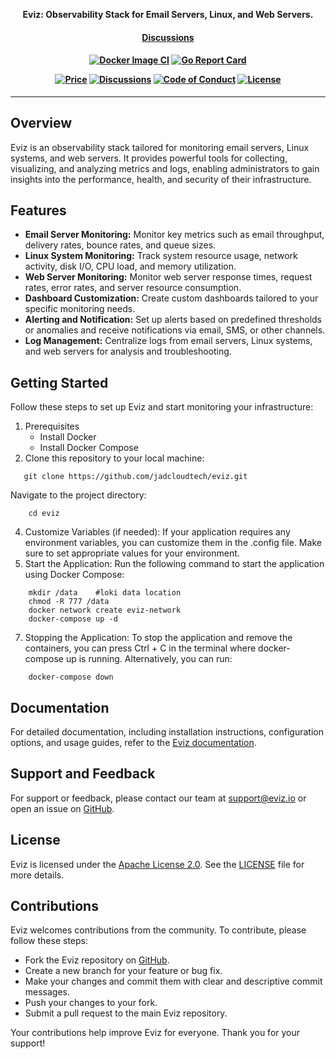 <p align="center"><b>Eviz:  Observability Stack for Email Servers, Linux, and Web Servers.</b></p>

<h4 align="center">
    <a href="https://github.com/multiaccess/eviz/discussions">Discussions</a> 
</h4>

<h4 align="center">

[![Docker Image CI](https://github.com/multiaccess/eviz/actions/workflows/container-release.yaml/badge.svg)](https://github.com/multiaccess/eviz/actions/workflows/container-release.yaml)
[![Go Report Card](https://goreportcard.com/badge/github.com/multiaccess/eviz)](https://goreportcard.com/report/github.com/multiaccess/eviz)


[![Price](https://img.shields.io/badge/price-FREE-0098f7.svg)](https://github.com/multiaccess/eviz/blob/main/LICENSE)
[![Discussions](https://badgen.net/badge/icon/discussions?label=open)](https://github.com/multiaccess/eviz/discussions)
[![Code of Conduct](https://badgen.net/badge/icon/code-of-conduct?label=open)](./code-of-conduct.md)
[![License](https://img.shields.io/badge/License-Apache%202.0-blue.svg)](https://opensource.org/licenses/Apache-2.0)

</h4>

<hr>


## Overview
Eviz is an observability stack tailored for monitoring email servers, Linux systems, and web servers. It provides powerful tools for collecting, visualizing, and analyzing metrics and logs, enabling administrators to gain insights into the performance, health, and security of their infrastructure.

## Features
- **Email Server Monitoring:** Monitor key metrics such as email throughput, delivery rates, bounce rates, and queue sizes.
- **Linux System Monitoring:** Track system resource usage, network activity, disk I/O, CPU load, and memory utilization.
- **Web Server Monitoring:** Monitor web server response times, request rates, error rates, and server resource consumption.
- **Dashboard Customization:** Create custom dashboards tailored to your specific monitoring needs.
- **Alerting and Notification:** Set up alerts based on predefined thresholds or anomalies and receive notifications via email, SMS, or other channels.
- **Log Management:** Centralize logs from email servers, Linux systems, and web servers for analysis and troubleshooting.

## Getting Started
Follow these steps to set up Eviz and start monitoring your infrastructure:


1. Prerequisites
    - Install Docker
    - Install Docker Compose
2. Clone this repository to your local machine:
```
   git clone https://github.com/jadcloudtech/eviz.git
```
   Navigate to the project directory:
```
    cd eviz
```
4. Customize Variables (if needed):
      If your application requires any environment variables, you can customize them in the .config file. Make sure to set appropriate values for your environment.
5. Start the Application:
     Run the following command to start the application using Docker Compose:
```
    mkdir /data    #loki data location
    chmod -R 777 /data
    docker network create eviz-network
    docker-compose up -d
```
7. Stopping the Application:
      To stop the application and remove the containers, you can press Ctrl + C in the terminal where docker-compose up is running. Alternatively, you can run:
```
    docker-compose down
```
## Documentation
For detailed documentation, including installation instructions, configuration options, and usage guides, refer to the [Eviz documentation](https://docs.eviz.io/).

## Support and Feedback
For support or feedback, please contact our team at support@eviz.io or open an issue on [GitHub](https://github.com/eviz/eviz/issues).

## License
Eviz is licensed under the [Apache License 2.0](https://www.apache.org/licenses/LICENSE-2.0). See the [LICENSE](LICENSE) file for more details.

## Contributions
Eviz welcomes contributions from the community. To contribute, please follow these steps:
- Fork the Eviz repository on [GitHub](https://github.com/jadcloudtech/eviz).
- Create a new branch for your feature or bug fix.
- Make your changes and commit them with clear and descriptive commit messages.
- Push your changes to your fork.
- Submit a pull request to the main Eviz repository.

Your contributions help improve Eviz for everyone. Thank you for your support!
